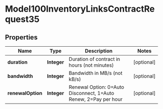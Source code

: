 
# Model100InventoryLinksContractRequest35

## Properties
Name | Type | Description | Notes
------------ | ------------- | ------------- | -------------
**duration** | **Integer** | Duration of contract in hours (not minutes) |  [optional]
**bandwidth** | **Integer** | Bandwidth in MB/s (not kB/s) |  [optional]
**renewalOption** | **Integer** | Renewal Option: 0&#x3D;Auto Disconnect, 1&#x3D;Auto Renew, 2&#x3D;Pay per hour |  [optional]



